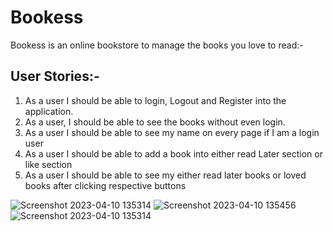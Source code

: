 # Bookess
Bookess is an online bookstore to manage the books you love to read:-

## User Stories:-

1. As a user I should be able to login, Logout and Register into the application.
2. As a user, I should be able to see the books without even login.
3. As a user I should be able to see my name on every page if I am a login user 
4. As a user I should be able to add a book into either read Later section or like section 
5. As a user I should be able to see my either read later books or loved books after clicking respective buttons

![Screenshot 2023-04-10 135314](https://user-images.githubusercontent.com/47208399/230862105-f977a2db-b37f-42e3-a28f-7315ef7ba9b1.png)
![Screenshot 2023-04-10 135456](https://user-images.githubusercontent.com/47208399/230863126-d0d1627b-ee91-4caf-9cd9-116b1e6fe5dd.png)
![Screenshot 2023-04-10 135314](https://user-images.githubusercontent.com/47208399/230863220-b1137a01-9970-4919-a150-94d58747b8fc.png)

